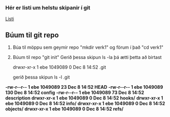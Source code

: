 ### Hér er listi um helstu skipanir í git

[Listi](https://git-scm.com/docs)

## Búum til git repo
1. Búa til möppu sem geymir repo "mkdir verk1" og förum í það "cd verk1"
2. Búum til repo "git init"
   Gerið þessa skipun ls -la þá ætti þetta að birtast
   
   drwxr-xr-x 1 ebe 1049089 0 Dec  8 14:52 .git

   gerið þessa skipun ls -l .git

<b>-rw-r--r-- 1 ebe 1049089  23 Dec  8 14:52 HEAD</b>
<b>-rw-r--r-- 1 ebe 1049089 130 Dec  8 14:52 config</b>
<b>-rw-r--r-- 1 ebe 1049089  73 Dec  8 14:52 description</b>
<b>drwxr-xr-x 1 ebe 1049089   0 Dec  8 14:52 hooks/</b>
<b>drwxr-xr-x 1 ebe 1049089   0 Dec  8 14:52 info/</b>
<b>drwxr-xr-x 1 ebe 1049089   0 Dec  8 14:52 objects/</b>
<b>drwxr-xr-x 1 ebe 1049089   0 Dec  8 14:52 refs/</b>

   

